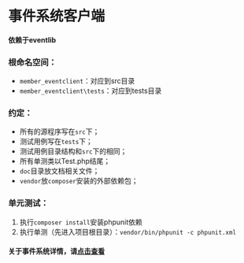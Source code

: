 事件系统客户端
=======

#### 依赖于eventlib

### 根命名空间：
- `member_eventclient`：对应到src目录
- `member_eventclient\tests`：对应到tests目录

### 约定：
- 所有的源程序写在`src`下；
- 测试用例写在`tests`下；
- 测试用例目录结构和`src`下的相同；
- 所有单测类以Test.php结尾；
- `doc`目录放文档相关文件；
- `vendor`放`composer`安装的外部依赖包；

### 单元测试：
1. 执行`composer install`安装phpunit依赖
2. 执行单测（先进入项目根目录）：`vendor/bin/phpunit -c phpunit.xml`

#### 关于事件系统详情，请[点击查看](https://git.mysoft.com.cn/cloudserver/mSDK/blob/master/event/readme.md)